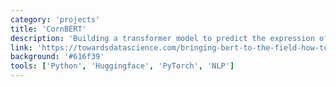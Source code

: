 ```yaml
---
category: 'projects'
title: 'CornBERT'
description: 'Building a transformer model to predict the expression of maize genes from DNA promoter sequences.'
link: 'https://towardsdatascience.com/bringing-bert-to-the-field-how-to-predict-gene-expression-from-corn-dna-9287af91fcf8'
background: '#616f39'
tools: ['Python', 'Huggingface', 'PyTorch', 'NLP']
---
```

